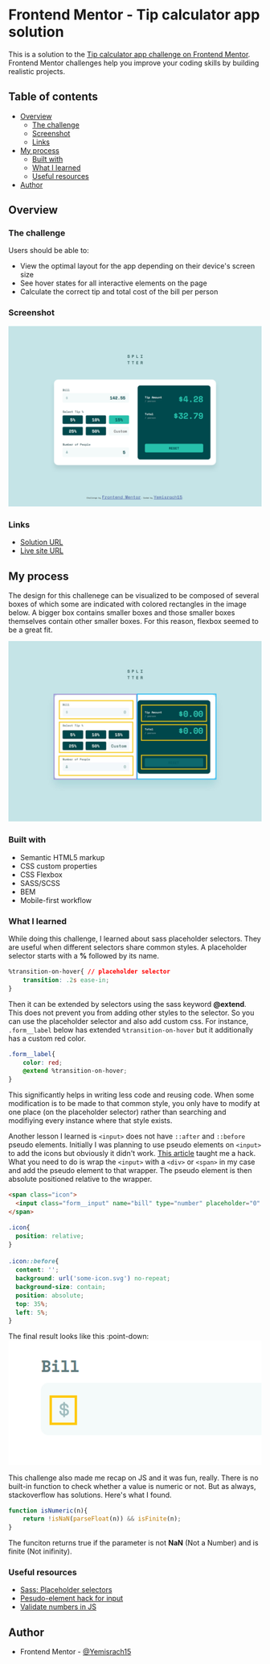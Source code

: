 # Frontend Mentor - Tip calculator app solution

This is a solution to the [Tip calculator app challenge on Frontend Mentor](https://www.frontendmentor.io/challenges/tip-calculator-app-ugJNGbJUX). Frontend Mentor challenges help you improve your coding skills by building realistic projects.

## Table of contents

- [Overview](#overview)
  - [The challenge](#the-challenge)
  - [Screenshot](#screenshot)
  - [Links](#links)
- [My process](#my-process)
  - [Built with](#built-with)
  - [What I learned](#what-i-learned)
  - [Useful resources](#useful-resources)
- [Author](#author)

## Overview

### The challenge

Users should be able to:

- View the optimal layout for the app depending on their device's screen size
- See hover states for all interactive elements on the page
- Calculate the correct tip and total cost of the bill per person

### Screenshot

![](./images/solution-screenshot.png)

### Links

- [Solution URL](https://github.com/Yemisrach15/FEM/tree/main/tip-calculator-app)
- [Live site URL](https://fem-tip-calculator-app.vercel.app/)

## My process

The design for this challenege can be visualized to be composed of several boxes of which some are indicated with colored rectangles in the image below. A bigger box contains smaller boxes and those smaller boxes themselves contain other smaller boxes. For this reason, flexbox seemed to be a great fit. 

![](./images/design-plan.jpg)

### Built with

- Semantic HTML5 markup
- CSS custom properties
- CSS Flexbox
- SASS/SCSS
- BEM
- Mobile-first workflow

### What I learned

While doing this challenge, I learned about sass placeholder selectors. They are useful when different selectors share common styles. A placeholder selector starts with a **%** followed by its name. 

```css
%transition-on-hover{ // placeholder selector
    transition: .2s ease-in;
}
```

Then it can be extended by selectors using the sass keyword **@extend**. This does not prevent you from adding other styles to the selector. So you can use the placeholder selector and also add custom css. For instance, `.form__label` below has extended `%transition-on-hover` but it additionally has a custom red color. 

```css
.form__label{
    color: red;
    @extend %transition-on-hover;
}
```

This significantly helps in writing less code and reusing code. When some modification is to be made to that common style, you only have to modify at one place (on the placeholder selector) rather than searching and modifiying every instance where that style exists. 

Another lesson I learned is `<input>` does not have `::after` and `::before` pseudo elements. Initially I was planning to use pseudo elements on `<input>` to add the icons but obviously it didn't work. [This article](https://www.scottohara.me/blog/2014/06/24/pseudo-element-input.html) taught me a hack. What you need to do is wrap the `<input>` with a `<div>` or `<span>` in my case and add the pseudo element to that wrapper. The pseudo element is then absolute positioned relative to the wrapper. 

```html
<span class="icon">
  <input class="form__input" name="bill" type="number" placeholder="0" min="0">
</span>
```

```css
.icon{
  position: relative;
}

.icon::before{
  content: '';
  background: url('some-icon.svg') no-repeat;
  background-size: contain;
  position: absolute;
  top: 35%;
  left: 5%;
}
```

The final result looks like this :point-down:
![](./images/design-icon.png)


This challenge also made me recap on JS and it was fun, really. There is no built-in function to check whether a value is numeric or not. But as always, stackoverflow has solutions. Here's what I found.

```js
function isNumeric(n){
    return !isNaN(parseFloat(n)) && isFinite(n);
}
```

The funciton returns true if the parameter is not **NaN** (Not a Number) and is finite (Not inifinity). 

### Useful resources

- [Sass: Placeholder selectors](https://sass-lang.com/documentation/style-rules/placeholder-selectors)
- [Pesudo-element hack for input](https://www.scottohara.me/blog/2014/06/24/pseudo-element-input.html) 
- [Validate numbers in JS](https://stackoverflow.com/questions/18082/validate-decimal-numbers-in-javascript-isnumeric)

## Author

- Frontend Mentor - [@Yemisrach15](https://www.frontendmentor.io/profile/Yemisrach15)
